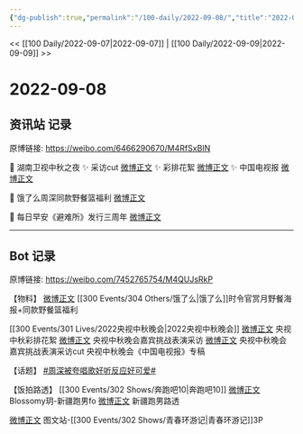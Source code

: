 ```yaml
---
{"dg-publish":true,"permalink":"/100-daily/2022-09-08/","title":"2022-09-08"}
---
```



<< [[100 Daily/2022-09-07\|2022-09-07]] | [[100 Daily/2022-09-09\|2022-09-09]] >>

# 2022-09-08

## 资讯站 记录

原博链接: https://weibo.com/6466290670/M4RfSxBIN

🌟 湖南卫视中秋之夜
✨ 采访cut [微博正文](https://m.weibo.cn/6466290670/4811486310959524)
✨ 彩排花絮 [微博正文](https://m.weibo.cn/6466290670/4811433513059059)
✨ 中国电视报 [微博正文](https://m.weibo.cn/6466290670/4811525888413749)

🌟 饿了么周深同款野餐篮福利 [微博正文](https://m.weibo.cn/6466290670/4811383457974042)

🌟 每日早安《避难所》发行三周年 [微博正文](https://m.weibo.cn/6466290670/4811350914895957)

---
## Bot 记录

原博链接: https://weibo.com/7452765754/M4QUJsRkP

【物料】
[微博正文](https://m.weibo.cn/1282440983/4811365921590220) [[300 Events/304 Others/饿了么\|饿了么]]时令官赏月野餐海报+同款野餐篮福利

[[300 Events/301 Lives/2022央视中秋晚会\|2022央视中秋晚会]]
[微博正文](https://m.weibo.cn/2039753857/4811425959118792) 央视中秋彩排花絮
[微博正文](https://m.weibo.cn/2039753857/4811441054155100) 央视中秋晚会嘉宾挑战表演采访
[微博正文](https://m.weibo.cn/6466290670/4811486310959524) 央视中秋晚会嘉宾挑战表演采访cut
[](https://m.weibo.cn/2429865523/4811510511305983) 央视中秋晚会《中国电视报》专稿

【话题】
[#周深被夸唱歌好听反应好可爱#](https://s.weibo.com/weibo?q=%23%E5%91%A8%E6%B7%B1%E8%A2%AB%E5%A4%B8%E5%94%B1%E6%AD%8C%E5%A5%BD%E5%90%AC%E5%8F%8D%E5%BA%94%E5%A5%BD%E5%8F%AF%E7%88%B1%23)

【饭拍路透】
[[300 Events/302 Shows/奔跑吧10\|奔跑吧10]]
[微博正文](https://m.weibo.cn/6481142890/4811230261018760) Blossomy玥-新疆跑男fo
[微博正文](https://m.weibo.cn/7633014126/4811327849628938) 新疆跑男路透

[微博正文](https://m.weibo.cn/6987697229/4811416329261201) 图文站-[[300 Events/302 Shows/青春环游记\|青春环游记]]3P

